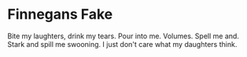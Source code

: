 # Finnegans Fake

Bite my laughters, drink my tears. Pour into me. Volumes. Spell me and. Stark and spill me swooning. I just don't care what my daughters think.